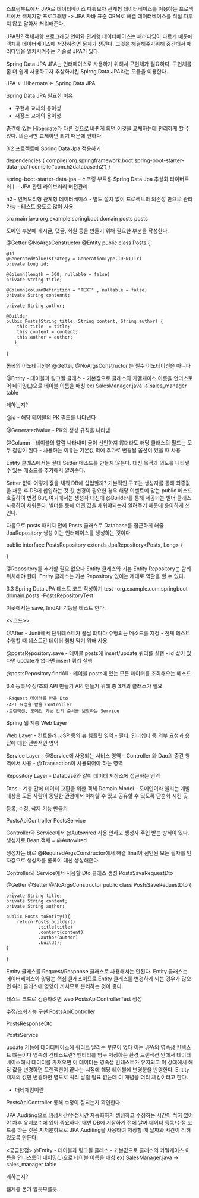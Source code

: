 
스프링부트에서 JPA로 데이터베이스 다뤄보자
관계형 데이터베이스를 이용하는 프로젝트에서 객체지향 프로그래밍 -> JPA 자바 표준 ORM로 해결
데이터베이스를 직접 다루지 않고 알아서 처리해준다.

JPA란? 
객체지향 프로그래밍 언어와 관계형 데이터베이스는 패러다임이 다르게 때문에 객체를 데이터베이스에 저장하려면 문제가 생긴다.
그것을 해결해주기위해 중간에서 패러다임을 일치시켜주는 기술로 JPA가 있다.

Spring Data JPA
JPA는 인터페이스로 사용하기 위해서 구현체가 필요하다. 
구현체를 좀 더 쉽게 사용하고자 추상화시킨 Spirng Data JPA라는 모듈을 이용한다.

JPA <- Hibernate <- Spring Data JPA

Spring Data JPA 필요한 이유
- 구현체 교체의 용이성
- 저장소 교체의 용이성

중간에 있는 Hibernate가 다른 것으로 바뀌게 되면 이것을 교체하는데 편리하게 할 수 있다.
의존서만 교체하면 되기 때문에 편하다.

3.2 프로젝트에 Spring Data Jpa 적용하기

dependencies {
    compile('org.springframework.boot:spring-boot-starter-data-jpa')
    compile('com.h2database:h2')
}

spring-boot-starter-data-jpa
    - 스프링 부트용 Spring Data Jpa 추상화 라이버르러ㅣ
    - JPA 관련 라이브러리 버전관리

h2
    - 인메모리형 관계형 데이터베이스
    - 별도 설치 없이 프로젝트의 의존성 만으로 관리가능
    - 테스트 용도로 많이 사용

src
    main
        java
            org.example.springboot
                domain
                    posts
                        posts

도메인 부분에 게시글, 댓글, 회원 등을 만들기 위해 필요한 부분을 작성한다.

@Getter
@NoArgsConstructor
@Entity
public class Posts {
    
    @Id
    @GeneratedValue(strategy = GenerationType.IDENTITY)
    private Long id;

    @Column(length = 500, nullable = false)
    private String title;

    @Column(columnDefinition = "TEXT" , nullable = false)
    private String contennt;

    private String author;

    @Builder
    pulbic Posts(String title, String content, String author) {
        this.title  = title;
        this.content = content;
        this.author = author;
       }
}

롬복의 어노테이션은 @Getter, @NoArgsConstructor 는 필수 어노테이션은 아니다

@Entity
    - 테이블과 링크될 클래스
    - 기본값으로 클래스의 카멜케이스 이름을 언더스토어 네이밍(_)으로 테이블 이름을 매칭
    ex) SalesManager.java -> sales_manager table

왜하는지?

@id
    - 해당 테이블의 PK 필드를 나타낸다

@GeneratedValue
    - PK의 생성 규칙을 나타냄

@Column
    - 테이블의 칼럼 나타내며 굳이 선언하지 않더라도 해당 클래스의 필드는 모두 칼럼이 된다
    - 사용하는 이유는 기본값 외에 추가로 변경될 옵션이 있을 때 사용

Entity 클래스에서는 절대 Setter 메소드를 만들지 않는다.
대신 목적과 의도를 나타낼 수 있는 메소드를 추가해서 알려준다.

Setter 없이 어떻게 값을 채워 DB에 삽입할까?
기본적인 구조는 생성자를 통해 최종값을 채운 후 DB에 삽입하는 것
값 변경이 필요한 경우 해당 이벤트에 맞는 public 메소드 호출하여 변경
But,
여기에서는 생성자 대신에 @Builder를 통해 제공되는 빌더 클래스 사용하여 채워준다.
빌더를 통해 어떤 값을 채워야되는지 알려주기 때문에 용이하게 쓰인다.

다음으로 posts 패키지 안에 Posts 클래스로 Database를 접근하게 해줄 JpaRepository 생성
이는 인터페이스를 생성하는 것이다

public interface PostsRepository extends JpaRepository<Posts, Long> {

}

@Repository를 추가할 필요 없으나 Entity 클래스와 기본 Entity Repository는 함께 위치해야 한다.
Entity 클래스는 기본 Repository 없이는 제대로 역할을 할 수 없다.

3.3 Spring Data JPA 테스트 코드 작성하기
test
    -org.example.com.springboot
        domain.posts
            -PostsRepositoryTest

이곳에서는 save, findAll 기능을 테스트 한다.
           
<<코드>>

@After
    - Junit에서 단위테스트가 끝날 떄마다 수행되는 메소드를 지정
    - 전체 테스트 수행할 때 데스트간 데이터 침범 막기 위해 사용

@postsRepository.save
    - 테이블 posts에 insert/update 쿼리를 실행
    - id 값이 있다면 update가 없다면 insert 쿼리 실행

@postsRepository.findAll
    - 테이블 posts에 있는 모든 데이터를 조회해오는 메소드


3.4 등록/수정/조회 API 만들기
API 만들기 위해 총 3개의 클래스가 필요

    -Request 데이터를 받을 Dto
    -API 요청을 받을 Controller
    -트랜잭션, 도메인 기능 간의 순서를 보장하는 Service

Spring 웹 계층
    Web Layer           <D
                        T
    Service Layer       OS>   
                        <Domain
    Repository Layer    Model>


Web Layer
    - 컨트롤러 ,JSP 등의 뷰 템플릿 영역
    - 필터, 인터셉터 등 외부 요청과 응답에 대한 전반적인 영역

Service Layer
    - @Service에 사용되는 서비스 영역
    - Controller 와 Dao의 중간 영역에서 사용
    - @Transaction이 사용되어야 하는 영역

Repository Layer
    - Database와 같이 데이터 저장소에 접근하는 영역

Dtos
    - 계층 간에 데이터 교환을 위한 객체
Domain Model
    - 도메인이라 불리는 개발 대상을 모든 사람이 동일한 관점에서 이해할 수 있고 공유할 수 있도록 단순화 시킨 곳

등록, 수정, 삭제 기능 만들기

PostsApiController
PostsService

Controller와 Service에서 @Autowired 사용 안하고 생성자 주입 받는 방식이 있다.
생성자로 Bean 객체 = @Autowired

생성자는 바로 @RequiredArgsConstructor에서 해결
final이 선언된 모든 필자를 인자값으로 생성자를 롬복이 대신 생성해준다.

Controller와 Service에서 사용할 Dto 클래스 생성
PostsSavaRequestDto

@Getter
@Setter
@NoArgsConstructor
public class PostsSaveRequestDto {

    private String title;
    private String content;
    private String author;

    public Posts toEntity(){
        return Posts.builder()
                .title(title)
                .content(content)
                .author(author)
                .build();
    }
}

Entity 클래스를 Request/Response 클래스로 사용해서는 안된다.
Entity 클래스는 데이터베이스와 맞닿는 핵심 클래스이므로 Entity 클래스를 변경하게 되는 경우가 많으면 여러 클래스에
영향이 끼치므로 분리하는 것이 좋다.

테스트 코드로 검증하려면 
web
    PostsApiControllerTest 생성


수정/조회기능 구현
PostsApiController

PostsResponseDto

PostsService

update 기능에 데이터베이스에 쿼리르 날리는 부분이 없다 이는 JPA의 영속성 컨텍스트 떄문이다
영속성 컨테스트란? 엔티티를 영구 저장하는 환경
트랜잭션 안에서 데이터베이스에서 데이터를 가져오면 이 데이터는 영속성 컨테스트가 유지되고 이 상태에서
해당 값을 변경하면 트랜잭션이 끝나는 시점에 해당 테이블에 변경분을 반영한다.
Entity 객체의 값만 변경하면 별도로 쿼리 날릴 필요 없는데 이 개념을 더티 체킹이라고 한다.
* 더티체킹이란

PostsApiController 통해 수정이 잘되는지 확인한다.


JPA Auditing으로 생성시간/수정시간 자동화하기
생성하고 수정하는 시간이 적혀 있어야 차후 유지보수에 있어 중요하다.
매번 DB에 저장하기 전에 날짜 데이터 등록/수정 코드를 하는 것은 지저분하므로 JPA Auditing을
사용하여 저장할 때 날짜와 시간이 적혀있도록 만든다.


<궁금한점>
@Entity
    - 테이블과 링크될 클래스
    - 기본값으로 클래스의 카멜케이스 이름을 언더스토어 네이밍(_)으로 테이블 이름을 매칭
    ex) SalesManager.java -> sales_manager table

왜하는지?

웹계층 몬가 알듯모를듯..


